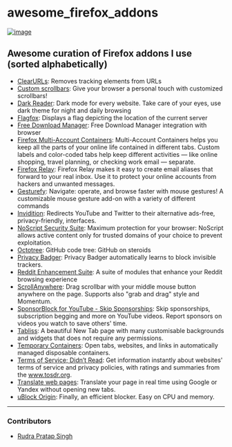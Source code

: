 # awesome_firefox_addons
[![image](https://user-images.githubusercontent.com/54220235/133907123-3e22c337-1b2b-4e65-80f0-7e242711cdbf.png) ](https://addons.mozilla.org)

## Awesome curation of Firefox addons I use (sorted alphabetically)


- [ClearURLs](https://addons.mozilla.org/en-US/firefox/addon/clearurls/): Removes tracking elements from URLs
- [Custom scrollbars](https://addons.mozilla.org/en-US/firefox/addon/custom-scrollbars/): Give your browser a personal touch with customized scrollbars!
- [Dark Reader](https://addons.mozilla.org/en-US/firefox/addon/darkreader/): Dark mode for every website. Take care of your eyes, use dark theme for night and daily browsing
- [Flagfox](https://addons.mozilla.org/en-US/firefox/addon/flagfox/): Displays a flag depicting the location of the current server
- [Free Download Manager](https://addons.mozilla.org/en-US/firefox/addon/free-download-manager-addon/): Free Download Manager integration with browser
- [Firefox Multi-Account Containers](https://addons.mozilla.org/en-US/firefox/addon/multi-account-containers/): Multi-Account Containers helps you keep all the parts of your online life contained in different tabs. Custom labels and color-coded tabs help keep different activities — like online shopping, travel planning, or checking work email — separate.
- [Firefox Relay](https://addons.mozilla.org/en-US/firefox/addon/private-relay/): Firefox Relay makes it easy to create email aliases that forward to your real inbox. Use it to protect your online accounts from hackers and unwanted messages.
- [Gesturefy](https://addons.mozilla.org/en-US/firefox/addon/gesturefy/): Navigate: operate, and browse faster with mouse gestures! A customizable mouse gesture add-on with a variety of different commands
- [Invidition](https://addons.mozilla.org/en-US/firefox/addon/invidition/): Redirects YouTube and Twitter to their alternative ads-free, privacy-friendly, interfaces.
- [NoScript Security Suite](https://addons.mozilla.org/en-US/firefox/addon/noscript/): Maximum protection for your browser: NoScript allows active content only for trusted domains of your choice to prevent exploitation.
- [Octotree](https://addons.mozilla.org/en-US/firefox/addon/octotree/): GitHub code tree: GitHub on steroids
- [Privacy Badger](https://addons.mozilla.org/en-US/firefox/addon/privacy-badger17/): Privacy Badger automatically learns to block invisible trackers.
- [Reddit Enhancement Suite](https://addons.mozilla.org/en-US/firefox/addon/reddit-enhancement-suite/): A suite of modules that enhance your Reddit browsing experience
- [ScrollAnywhere](https://addons.mozilla.org/en-US/firefox/addon/scroll_anywhere/): Drag scrollbar with your middle mouse button anywhere on the page. Supports also "grab and drag" style and Momentum.
- [SponsorBlock for YouTube - Skip Sponsorships](https://addons.mozilla.org/en-US/firefox/addon/sponsorblock/?utm_source=addons.mozilla.org&utm_medium=referral&utm_content=homepage-primary-hero): Skip sponsorships, subscription begging and more on YouTube videos. Report sponsors on videos you watch to save others' time.
- [Tabliss](https://addons.mozilla.org/en-US/firefox/addon/tabliss/): A beautiful New Tab page with many customisable backgrounds and widgets that does not require any permissions.
- [Temporary Containers](https://addons.mozilla.org/en-US/firefox/addon/temporary-containers/): Open tabs, websites, and links in automatically managed disposable containers.
- [Terms of Service; Didn’t Read](https://addons.mozilla.org/en-US/firefox/addon/terms-of-service-didnt-read/): Get information instantly about websites' terms of service and privacy policies, with ratings and summaries from the www.tosdr.org.
- [Translate web pages](https://addons.mozilla.org/en-US/firefox/addon/traduzir-paginas-web/): Translate your page in real time using Google or Yandex without opening new tabs.
- [uBlock Origin](https://addons.mozilla.org/en-US/firefox/addon/ublock-origin/): Finally, an efficient blocker. Easy on CPU and memory.

***

### Contributors
- [Rudra Pratap Singh](https://github.com/royalturd)
